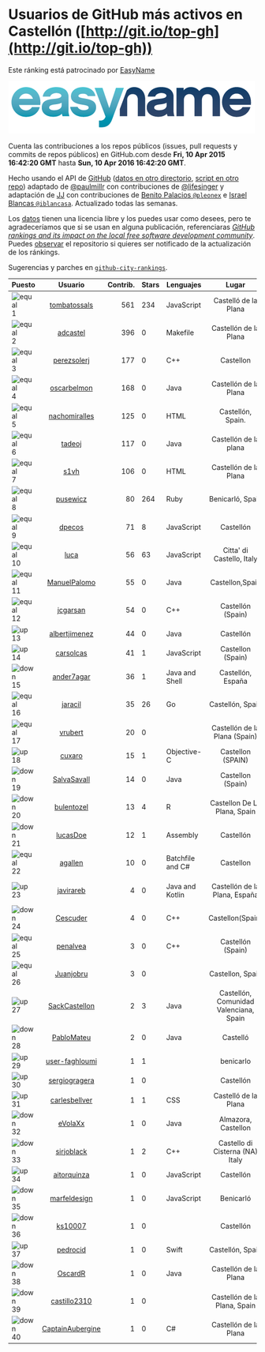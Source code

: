 
# Usuarios de GitHub más activos en Castellón ([http://git.io/top-gh](http://git.io/top-gh))



Este ránking está patrocinado por [EasyName](https://www.easyname.com/es)

<a href='https://www.easyname.com/es'><img src='https://raw.githubusercontent.com/JJ/top-github-users-data/master/img/easyname_500px.png' alt='logo patrocinador'></a>


  Cuenta las contribuciones a los repos públicos (issues, pull requests y commits de repos públicos) en GitHub.com desde  **Fri, 10 Apr 2015 16:42:20 GMT** hasta **Sun, 10 Apr 2016 16:42:20 GMT**.

  Hecho usando el API de [GitHub](http://github.com) ([datos en otro directorio](https://github.com/JJ/top-github-users-data/tree/master/data), [script en otro repo](https://github.com/JJ/github-city-rankings/blob/master/get-city.coffee)) adaptado de [@paulmillr](https://github.com/paulmillr) con contribuciones de [@lifesinger](https://github.com/lifesinger) y adaptación de [JJ](http://jj.github.io) con contribuciones de [Benito Palacios `@pleonex`](http://github.com/pleonex) e [Israel Blancas `@iblancasa`](https://github.com/iblancasa). Actualizado todas las semanas.

  Los [datos](https://github.com/JJ/top-github-users-data/tree/master/data) tienen una licencia libre y los puedes usar como desees, pero te agradeceríamos que si se usan en alguna publicación, referenciaras [*GitHub rankings and its impact on the local free software development community*](https://thewinnower.com/papers/github-rankings-and-its-impact-on-the-local-free-software-development-community). Puedes [observar](https://github.com/JJ/top-github-users-data/subscription) el repositorio si quieres ser notificado de la actualización de los ránkings.

  Sugerencias y parches en [`github-city-rankings`](http://github.com/JJ/github-city-rankings).


| Puesto   |  Usuario  |Contrib.| Stars | Lenguajes   |      Lugar      |  Avatar  |
|----------|:---------:|-------:|-------|-------------|:---------------:|----------|
|![equal](https://raw.githubusercontent.com/JJ/github-city-rankings/master/img/equal.gif) 1 | [tombatossals](https://github.com/tombatossals) | 561 | 234 | JavaScript | Castelló de la Plana | <img src='https://avatars1.githubusercontent.com/u/124169?v=3&s=64' width="64" title='David Rubert'> |
|![equal](https://raw.githubusercontent.com/JJ/github-city-rankings/master/img/equal.gif) 2 | [adcastel](https://github.com/adcastel) | 396 | 0 | Makefile | Castellón de la Plana | <img src='https://avatars3.githubusercontent.com/u/14941182?v=3&s=64' width="64" title='Adrián Castelló'> |
|![equal](https://raw.githubusercontent.com/JJ/github-city-rankings/master/img/equal.gif) 3 | [perezsolerj](https://github.com/perezsolerj) | 177 | 0 | C++ | Castellon | <img src='https://avatars2.githubusercontent.com/u/4101745?v=3&s=64' width="64" title='Javier Perez'> |
|![equal](https://raw.githubusercontent.com/JJ/github-city-rankings/master/img/equal.gif) 4 | [oscarbelmon](https://github.com/oscarbelmon) | 168 | 0 | Java | Castellón de la Plana | <img src='https://avatars3.githubusercontent.com/u/4066452?v=3&s=64' width="64" title='Óscar Belmonte Fernández'> |
|![equal](https://raw.githubusercontent.com/JJ/github-city-rankings/master/img/equal.gif) 5 | [nachomiralles](https://github.com/nachomiralles) | 125 | 0 | HTML | Castellón, Spain. | <img src='https://avatars1.githubusercontent.com/u/4831513?v=3&s=64' width="64" title='Nacho Miralles'> |
|![equal](https://raw.githubusercontent.com/JJ/github-city-rankings/master/img/equal.gif) 6 | [tadeoj](https://github.com/tadeoj) | 117 | 0 | Java | Castellón de la plana | <img src='https://avatars2.githubusercontent.com/u/5433570?v=3&s=64' width="64" title='Tadeo Julián Segarra'> |
|![equal](https://raw.githubusercontent.com/JJ/github-city-rankings/master/img/equal.gif) 7 | [s1vh](https://github.com/s1vh) | 106 | 0 | HTML | Castellón de la Plana | <img src='https://avatars2.githubusercontent.com/u/9099118?v=3&s=64' width="64" title='Miguel Campins'> |
|![equal](https://raw.githubusercontent.com/JJ/github-city-rankings/master/img/equal.gif) 8 | [pusewicz](https://github.com/pusewicz) | 80 | 264 | Ruby | Benicarló, Spain | <img src='https://avatars1.githubusercontent.com/u/940?v=3&s=64' width="64" title='Piotr Usewicz'> |
|![equal](https://raw.githubusercontent.com/JJ/github-city-rankings/master/img/equal.gif) 9 | [dpecos](https://github.com/dpecos) | 71 | 8 | JavaScript | Castellón | <img src='https://avatars3.githubusercontent.com/u/584298?v=3&s=64' width="64" title='Daniel Pecos Martinez'> |
|![equal](https://raw.githubusercontent.com/JJ/github-city-rankings/master/img/equal.gif) 10 | [luca](https://github.com/luca) | 56 | 63 | JavaScript | Citta' di Castello, Italy | <img src='https://avatars0.githubusercontent.com/u/4583?v=3&s=64' width="64" title='Luca Mearelli'> |
|![equal](https://raw.githubusercontent.com/JJ/github-city-rankings/master/img/equal.gif) 11 | [ManuelPalomo](https://github.com/ManuelPalomo) | 55 | 0 | Java | Castellon,Spain | <img src='https://avatars1.githubusercontent.com/u/1106106?v=3&s=64' width="64" title='Manuel Palomo'> |
|![equal](https://raw.githubusercontent.com/JJ/github-city-rankings/master/img/equal.gif) 12 | [jcgarsan](https://github.com/jcgarsan) | 54 | 0 | C++ | Castellón (Spain) | <img src='https://avatars0.githubusercontent.com/u/5547857?v=3&s=64' width="64" title='Juan Carlos García'> |
|![up](https://raw.githubusercontent.com/JJ/github-city-rankings/master/img/up.gif) 13 | [albertjimenez](https://github.com/albertjimenez) | 44 | 0 | Java | Castellón | <img src='https://avatars0.githubusercontent.com/u/12547680?v=3&s=64' width="64" title='Albert Jiménez'> |
|![up](https://raw.githubusercontent.com/JJ/github-city-rankings/master/img/up.gif) 14 | [carsolcas](https://github.com/carsolcas) | 41 | 1 | JavaScript | Castellon (Spain) | <img src='https://avatars3.githubusercontent.com/u/5211471?v=3&s=64' width="64" title=''> |
|![down](https://raw.githubusercontent.com/JJ/github-city-rankings/master/img/down.gif) 15 | [ander7agar](https://github.com/ander7agar) | 36 | 1 | Java and Shell | Castellón, España | <img src='https://avatars1.githubusercontent.com/u/6875232?v=3&s=64' width="64" title='Andersson Gabriel'> |
|![equal](https://raw.githubusercontent.com/JJ/github-city-rankings/master/img/equal.gif) 16 | [jaracil](https://github.com/jaracil) | 35 | 26 | Go | Castellón, Spain | <img src='https://avatars3.githubusercontent.com/u/6370372?v=3&s=64' width="64" title='José Luis Aracil Gómez del Campo'> |
|![equal](https://raw.githubusercontent.com/JJ/github-city-rankings/master/img/equal.gif) 17 | [vrubert](https://github.com/vrubert) | 20 | 0 |  | Castellón de la Plana (Spain) | <img src='https://avatars3.githubusercontent.com/u/3628879?v=3&s=64' width="64" title='David Rubert'> |
|![up](https://raw.githubusercontent.com/JJ/github-city-rankings/master/img/up.gif) 18 | [cuxaro](https://github.com/cuxaro) | 15 | 1 | Objective-C | Castellon (SPAIN) | <img src='https://avatars0.githubusercontent.com/u/1782654?v=3&s=64' width="64" title='Ivan Cuxaro'> |
|![down](https://raw.githubusercontent.com/JJ/github-city-rankings/master/img/down.gif) 19 | [SalvaSavall](https://github.com/SalvaSavall) | 14 | 0 | Java | Castellon (Spain) | <img src='https://avatars3.githubusercontent.com/u/7012533?v=3&s=64' width="64" title='Salva Savall'> |
|![down](https://raw.githubusercontent.com/JJ/github-city-rankings/master/img/down.gif) 20 | [bulentozel](https://github.com/bulentozel) | 13 | 4 | R | Castellon De La Plana, Spain | <img src='https://avatars1.githubusercontent.com/u/2594197?v=3&s=64' width="64" title='Bulent Ozel'> |
|![down](https://raw.githubusercontent.com/JJ/github-city-rankings/master/img/down.gif) 21 | [lucasDoe](https://github.com/lucasDoe) | 12 | 1 | Assembly | Castellón | <img src='https://avatars1.githubusercontent.com/u/651637?v=3&s=64' width="64" title='Lucas Doe Santos'> |
|![equal](https://raw.githubusercontent.com/JJ/github-city-rankings/master/img/equal.gif) 22 | [agallen](https://github.com/agallen) | 10 | 0 | Batchfile and C# | Castellon | <img src='https://avatars0.githubusercontent.com/u/16383843?v=3&s=64' width="64" title=''> |
|![up](https://raw.githubusercontent.com/JJ/github-city-rankings/master/img/up.gif) 23 | [javirareb](https://github.com/javirareb) | 4 | 0 | Java and Kotlin | Castellón de la Plana, España | <img src='https://avatars1.githubusercontent.com/u/17440402?v=3&s=64' width="64" title='Javier Iranzo Rebenaque'> |
|![down](https://raw.githubusercontent.com/JJ/github-city-rankings/master/img/down.gif) 24 | [Cescuder](https://github.com/Cescuder) | 4 | 0 | C++ | Castellon(Spain) | <img src='https://avatars0.githubusercontent.com/u/6408620?v=3&s=64' width="64" title='Carlos Rubert'> |
|![equal](https://raw.githubusercontent.com/JJ/github-city-rankings/master/img/equal.gif) 25 | [penalvea](https://github.com/penalvea) | 3 | 0 | C++ | Castellón (Spain) | <img src='https://avatars0.githubusercontent.com/u/4102114?v=3&s=64' width="64" title='Toni Peñalver'> |
|![equal](https://raw.githubusercontent.com/JJ/github-city-rankings/master/img/equal.gif) 26 | [Juanjobru](https://github.com/Juanjobru) | 3 | 0 |  | Castellon, Spain | <img src='https://avatars1.githubusercontent.com/u/17012514?v=3&s=64' width="64" title='Juanjo Bru'> |
|![up](https://raw.githubusercontent.com/JJ/github-city-rankings/master/img/up.gif) 27 | [SackCastellon](https://github.com/SackCastellon) | 2 | 3 | Java | Castellón, Comunidad Valenciana, Spain | <img src='https://avatars0.githubusercontent.com/u/5330355?v=3&s=64' width="64" title='SackCastellon'> |
|![down](https://raw.githubusercontent.com/JJ/github-city-rankings/master/img/down.gif) 28 | [PabloMateu](https://github.com/PabloMateu) | 2 | 0 | Java | Castelló | <img src='https://avatars3.githubusercontent.com/u/16989551?v=3&s=64' width="64" title='Pablo Mateu'> |
|![up](https://raw.githubusercontent.com/JJ/github-city-rankings/master/img/up.gif) 29 | [user-faghloumi](https://github.com/user-faghloumi) | 1 | 1 |  | benicarlo | <img src='https://avatars2.githubusercontent.com/u/4062367?v=3&s=64' width="64" title='user--'> |
|![up](https://raw.githubusercontent.com/JJ/github-city-rankings/master/img/up.gif) 30 | [sergiogragera](https://github.com/sergiogragera) | 1 | 0 |  | Castellón | <img src='https://avatars3.githubusercontent.com/u/614262?v=3&s=64' width="64" title='Sergio Gragera'> |
|![up](https://raw.githubusercontent.com/JJ/github-city-rankings/master/img/up.gif) 31 | [carlesbellver](https://github.com/carlesbellver) | 1 | 1 | CSS | Castelló de la Plana | <img src='https://avatars0.githubusercontent.com/u/129889?v=3&s=64' width="64" title='Carles Bellver Torlà'> |
|![down](https://raw.githubusercontent.com/JJ/github-city-rankings/master/img/down.gif) 32 | [eVolaXx](https://github.com/eVolaXx) | 1 | 0 | Java | Almazora, Castellon | <img src='https://avatars3.githubusercontent.com/u/6832181?v=3&s=64' width="64" title=''> |
|![down](https://raw.githubusercontent.com/JJ/github-city-rankings/master/img/down.gif) 33 | [sirjoblack](https://github.com/sirjoblack) | 1 | 2 | C++ | Castello di Cisterna (NA) Italy | <img src='https://avatars3.githubusercontent.com/u/10294925?v=3&s=64' width="64" title='Sergio Formiggini'> |
|![up](https://raw.githubusercontent.com/JJ/github-city-rankings/master/img/up.gif) 34 | [aitorquinza](https://github.com/aitorquinza) | 1 | 0 | JavaScript | Castellón | <img src='https://avatars0.githubusercontent.com/u/2361502?v=3&s=64' width="64" title='Aitor Quinza'> |
|![down](https://raw.githubusercontent.com/JJ/github-city-rankings/master/img/down.gif) 35 | [marfeldesign](https://github.com/marfeldesign) | 1 | 0 | JavaScript | Benicarló | <img src='https://avatars0.githubusercontent.com/u/5584924?v=3&s=64' width="64" title='Marc'> |
|![down](https://raw.githubusercontent.com/JJ/github-city-rankings/master/img/down.gif) 36 | [ks10007](https://github.com/ks10007) | 1 | 0 |  | Castellón | <img src='https://avatars2.githubusercontent.com/u/16067420?v=3&s=64' width="64" title='Kim Schulte'> |
|![up](https://raw.githubusercontent.com/JJ/github-city-rankings/master/img/up.gif) 37 | [pedrocid](https://github.com/pedrocid) | 1 | 0 | Swift | Castellón, Spain | <img src='https://avatars3.githubusercontent.com/u/2520999?v=3&s=64' width="64" title='Pedro Cid'> |
|![down](https://raw.githubusercontent.com/JJ/github-city-rankings/master/img/down.gif) 38 | [OscardR](https://github.com/OscardR) | 1 | 0 | Java | Castellón de la Plana | <img src='https://avatars3.githubusercontent.com/u/1676200?v=3&s=64' width="64" title='Óscar Gómez'> |
|![down](https://raw.githubusercontent.com/JJ/github-city-rankings/master/img/down.gif) 39 | [castillo2310](https://github.com/castillo2310) | 1 | 0 |  | Castellón de la Plana, Spain | <img src='https://avatars3.githubusercontent.com/u/5794177?v=3&s=64' width="64" title='Cristian Castillo'> |
|![down](https://raw.githubusercontent.com/JJ/github-city-rankings/master/img/down.gif) 40 | [CaptainAubergine](https://github.com/CaptainAubergine) | 1 | 0 | C# | Castellón de la Plana | <img src='https://avatars1.githubusercontent.com/u/7114094?v=3&s=64' width="64" title='Pablo Rincón García'> |
